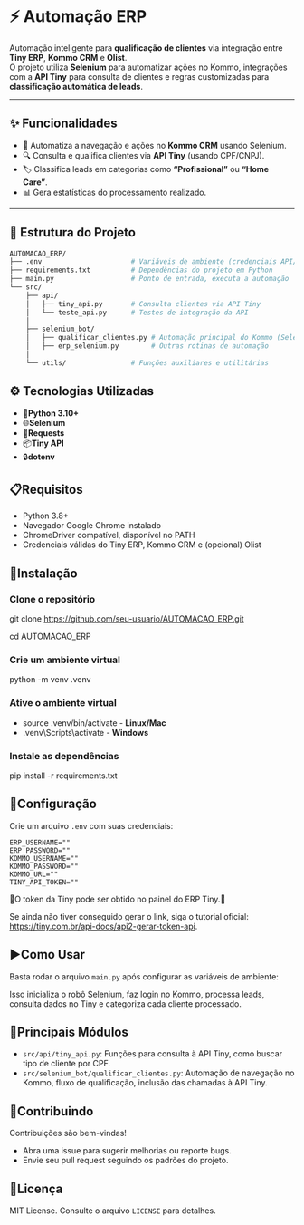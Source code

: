 # ⚡ Automação ERP

Automação inteligente para **qualificação de clientes** via integração entre **Tiny ERP**, **Kommo CRM** e **Olist**.  
O projeto utiliza **Selenium** para automatizar ações no Kommo, integrações com a **API Tiny** para consulta de clientes e regras customizadas para **classificação automática de leads**.

---

## ✨ Funcionalidades

- 🤖 Automatiza a navegação e ações no **Kommo CRM** usando Selenium.  
- 🔍 Consulta e qualifica clientes via **API Tiny** (usando CPF/CNPJ).  
- 🏷️ Classifica leads em categorias como **“Profissional”** ou **“Home Care”**.  
- 📊 Gera estatísticas do processamento realizado.  

---

## 📂 Estrutura do Projeto

```bash
AUTOMACAO_ERP/
├── .env                      # Variáveis de ambiente (credenciais API/CRM)
├── requirements.txt          # Dependências do projeto em Python
├── main.py                   # Ponto de entrada, executa a automação
└── src/
    ├── api/
    │   ├── tiny_api.py       # Consulta clientes via API Tiny
    │   └── teste_api.py      # Testes de integração da API
    │
    ├── selenium_bot/
    │   ├── qualificar_clientes.py # Automação principal do Kommo (Selenium)
    │   ├── erp_selenium.py        # Outras rotinas de automação
    │
    └── utils/                # Funções auxiliares e utilitárias
```
## ⚙️ Tecnologias Utilizadas

- 🐍**Python 3.10+**
- 🌐**Selenium**
- 🔗**Requests**
- 📦**Tiny API**
- 🔒**dotenv**

## 📋Requisitos

- Python 3.8+
- Navegador Google Chrome instalado
- ChromeDriver compatível, disponível no PATH
- Credenciais válidas do Tiny ERP, Kommo CRM e (opcional) Olist

## 🚀Instalação

### Clone o repositório
git clone https://github.com/seu-usuario/AUTOMACAO_ERP.git

cd AUTOMACAO_ERP

### Crie um ambiente virtual
python -m venv .venv

### Ative o ambiente virtual
- source .venv/bin/activate  -  **Linux/Mac**
- .venv\Scripts\activate     -  **Windows**

### Instale as dependências
pip install -r requirements.txt

## 🔑Configuração

Crie um arquivo `.env`  com suas credenciais:
```
ERP_USERNAME=""
ERP_PASSWORD=""
KOMMO_USERNAME=""
KOMMO_PASSWORD=""
KOMMO_URL=""
TINY_API_TOKEN=""
```

🔹O token da Tiny pode ser obtido no painel do ERP Tiny.🔹

Se ainda não tiver conseguido gerar o link, siga o tutorial oficial: https://tiny.com.br/api-docs/api2-gerar-token-api.

## ▶️Como Usar

Basta rodar o arquivo `main.py` após configurar as variáveis de ambiente:

Isso inicializa o robô Selenium, faz login no Kommo, processa leads, consulta dados no Tiny e categoriza cada cliente processado.

## 🧩Principais Módulos

- `src/api/tiny_api.py`: Funções para consulta à API Tiny, como buscar tipo de cliente por CPF.
- `src/selenium_bot/qualificar_clientes.py`: Automação de navegação no Kommo, fluxo de qualificação, inclusão das chamadas à API Tiny.

## 🤝Contribuindo

Contribuições são bem-vindas!  
- Abra uma issue para sugerir melhorias ou reporte bugs.  
- Envie seu pull request seguindo os padrões do projeto.

## 📜Licença

MIT License. Consulte o arquivo `LICENSE` para detalhes.
